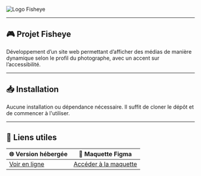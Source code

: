 ![Logo Fisheye](assets/images/logo.png)

---

## 🎮 Projet Fisheye
Développement d’un site web permettant d’afficher des médias de manière dynamique selon le profil du photographe, avec un accent sur l’accessibilité.

---

## 📥 Installation
Aucune installation ou dépendance nécessaire. Il suffit de cloner le dépôt et de commencer à l'utiliser.

---

## 🔗 Liens utiles

| 🌐 **Version hébergée**                        | 🎨 **Maquette Figma**                              |
|-----------------------------------------------|--------------------------------------------------|
| [Voir en ligne](https://oxmada.github.io/Front-End-Fisheye/) | [Accéder à la maquette](https://www.figma.com/design/Q3yNeD7WTK9QHDldg9vaRl/UI-Design-FishEye-FR?node-id=0-1&p=f&t=OBKWPCGKxVjJaqw6-0) |

